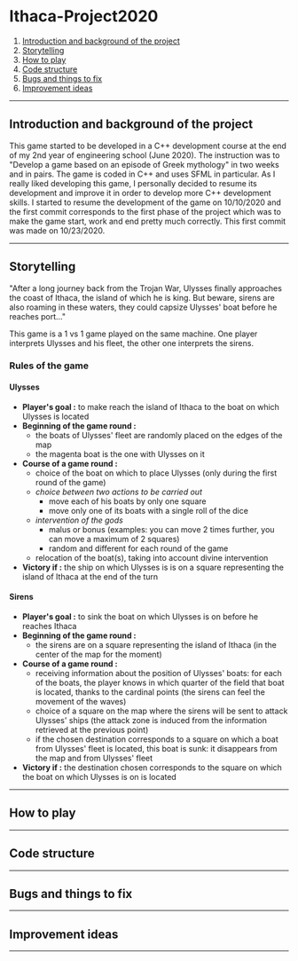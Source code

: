 # Ithaca-Project2020

1. [Introduction and background of the project](#Introduction-and-background-of-the-project)
2. [Storytelling](#Storytelling)
3. [How to play](#How-to-play)
4. [Code structure](#Code-structure)
5. [Bugs and things to fix](#Bugs-and-things-to-fix)
6. [Improvement ideas](#Improvement-ideas)

------------------------

## Introduction and background of the project

This game started to be developed in a C++ development course at the end of my 2nd year of engineering school (June 2020). The instruction was to "Develop a game based on an episode of Greek mythology" in two weeks and in pairs. The game is coded in C++ and uses SFML in particular. 
As I really liked developing this game, I personally decided to resume its development and improve it in order to develop more C++ development skills.
I started to resume the development of the game on 10/10/2020 and the first commit corresponds to the first phase of the project which was to make the game start, work and end pretty much correctly. This first commit was made on 10/23/2020.

------------------------

## Storytelling

"After a long journey back from the Trojan War, Ulysses finally approaches the coast of Ithaca, the island of which he is king. But beware, sirens are also roaming in these waters, they could capsize Ulysses' boat before he reaches port..."

This game is a 1 vs 1 game played on the same machine. One player interprets Ulysses and his fleet, the other one interprets the sirens.

### Rules of the game

#### Ulysses
  
  * **Player's goal :** to make reach the island of Ithaca to the boat on which Ulysses is located
  * **Beginning of the game round :** 
      * the boats of Ulysses' fleet are randomly placed on the edges of the map
      * the magenta boat is the one with Ulysses on it
  * **Course of a game round :**
      * choice of the boat on which to place Ulysses (only during the first round of the game)
      * *choice between two actions to be carried out*
          * move each of his boats by only one square
          * move only one of its boats with a single roll of the dice
      * *intervention of the gods*
          * malus or bonus (examples: you can move 2 times further, you can move a maximum of 2 squares)
          * random and different for each round of the game
      * relocation of the boat(s), taking into account divine intervention
  * **Victory if :** the ship on which Ulysses is is on a square representing the island of Ithaca at the end of the turn
    
#### Sirens

* **Player's goal :** to sink the boat on which Ulysses is on before he reaches Ithaca
* **Beginning of the game round :**
  * the sirens are on a square representing the island of Ithaca (in the center of the map for the moment)
* **Course of a game round :**
    * receiving information about the position of Ulysses' boats: for each of the boats, the player knows in which quarter of the field that boat is located, thanks to the cardinal points (the sirens can feel the movement of the waves)
    * choice of a square on the map where the sirens will be sent to attack Ulysses' ships (the attack zone is induced from the information retrieved at the previous point)
    * if the chosen destination corresponds to a square on which a boat from Ulysses' fleet is located, this boat is sunk: it disappears from the map and from Ulysses' fleet
* **Victory if :** the destination chosen corresponds to the square on which the boat on which Ulysses is on is located

------------------------

## How to play

------------------------

## Code structure

------------------------

## Bugs and things to fix

------------------------

## Improvement ideas

------------------------
